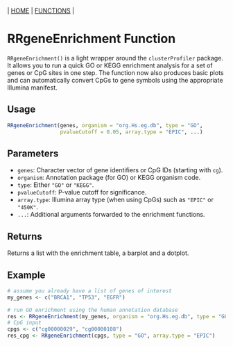 | [HOME](https://github.com/Rrtk2/RRLab)  |  [FUNCTIONS](https://github.com/Rrtk2/RRLab/blob/master/docs/Functions/FunctionsOverview.md)  |

# RRgeneEnrichment Function

`RRgeneEnrichment()` is a light wrapper around the `clusterProfiler` package. It allows you to run a quick GO or KEGG enrichment analysis for a set of genes or CpG sites in one step. The function now also produces basic plots and can automatically convert CpGs to gene symbols using the appropriate Illumina manifest.

## Usage
```R
RRgeneEnrichment(genes, organism = "org.Hs.eg.db", type = "GO",
                 pvalueCutoff = 0.05, array.type = "EPIC", ...)
```

## Parameters
- `genes`: Character vector of gene identifiers or CpG IDs (starting with `cg`).
- `organism`: Annotation package (for GO) or KEGG organism code.
- `type`: Either `"GO"` or `"KEGG"`.
- `pvalueCutoff`: P-value cutoff for significance.
- `array.type`: Illumina array type (when using CpGs) such as `"EPIC"` or `"450K"`.
- `...`: Additional arguments forwarded to the enrichment functions.

## Returns
Returns a list with the enrichment table, a barplot and a dotplot.

## Example
```R
# assume you already have a list of genes of interest
my_genes <- c("BRCA1", "TP53", "EGFR")

# run GO enrichment using the human annotation database
res <- RRgeneEnrichment(my_genes, organism = "org.Hs.eg.db", type = "GO")
# CpG input
cpgs <- c("cg00000029", "cg00000108")
res_cpg <- RRgeneEnrichment(cpgs, type = "GO", array.type = "EPIC")
```

